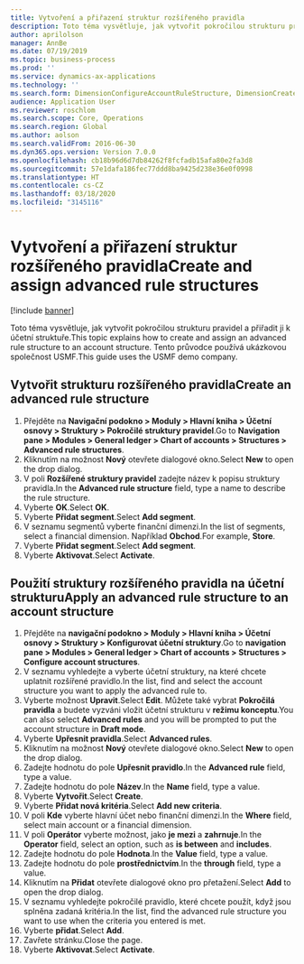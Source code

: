 ```yaml
---
title: Vytvoření a přiřazení struktur rozšířeného pravidla
description: Toto téma vysvětluje, jak vytvořit pokročilou strukturu pravidel a přiřadit ji k účetní struktuře.
author: aprilolson
manager: AnnBe
ms.date: 07/19/2019
ms.topic: business-process
ms.prod: ''
ms.service: dynamics-ax-applications
ms.technology: ''
ms.search.form: DimensionConfigureAccountRuleStructure, DimensionCreateAccountRuleStructure, DimensionHierarchyAddLevel, DimensionHierarchyConstraintActivate, DimensionConfigureAccountStructure, DimensionConfigureAccountRule, DimensionCreateAccountRule, DimensionSelectAccountRuleStructure
audience: Application User
ms.reviewer: roschlom
ms.search.scope: Core, Operations
ms.search.region: Global
ms.author: aolson
ms.search.validFrom: 2016-06-30
ms.dyn365.ops.version: Version 7.0.0
ms.openlocfilehash: cb18b96d6d7db84262f8fcfadb15afa80e2fa3d8
ms.sourcegitcommit: 57e1dafa186fec77ddd8ba9425d238e36e0f0998
ms.translationtype: HT
ms.contentlocale: cs-CZ
ms.lasthandoff: 03/18/2020
ms.locfileid: "3145116"
---
```

# <a name="create-and-assign-advanced-rule-structures"></a><span data-ttu-id="234ae-103">Vytvoření a přiřazení struktur rozšířeného pravidla</span><span class="sxs-lookup"><span data-stu-id="234ae-103">Create and assign advanced rule structures</span></span>

[!include [banner](../../includes/banner.md)]

<span data-ttu-id="234ae-104">Toto téma vysvětluje, jak vytvořit pokročilou strukturu pravidel a přiřadit ji k účetní struktuře.</span><span class="sxs-lookup"><span data-stu-id="234ae-104">This topic explains how to create and assign an advanced rule structure to an account structure.</span></span> <span data-ttu-id="234ae-105">Tento průvodce používá ukázkovou společnost USMF.</span><span class="sxs-lookup"><span data-stu-id="234ae-105">This guide uses the USMF demo company.</span></span>

## <a name="create-an-advanced-rule-structure"></a><span data-ttu-id="234ae-106">Vytvořit strukturu rozšířeného pravidla</span><span class="sxs-lookup"><span data-stu-id="234ae-106">Create an advanced rule structure</span></span>
1. <span data-ttu-id="234ae-107">Přejděte na **Navigační podokno > Moduly > Hlavní kniha > Účetní osnovy > Struktury > Pokročilé struktury pravidel**.</span><span class="sxs-lookup"><span data-stu-id="234ae-107">Go to **Navigation pane > Modules > General ledger > Chart of accounts > Structures > Advanced rule structures**.</span></span>
2. <span data-ttu-id="234ae-108">Kliknutím na možnost **Nový** otevřete dialogové okno.</span><span class="sxs-lookup"><span data-stu-id="234ae-108">Select **New** to open the drop dialog.</span></span>
3. <span data-ttu-id="234ae-109">V poli **Rozšířené struktury pravidel** zadejte název k popisu struktury pravidla.</span><span class="sxs-lookup"><span data-stu-id="234ae-109">In the **Advanced rule structure** field, type a name to describe the rule structure.</span></span>
4. <span data-ttu-id="234ae-110">Vyberte **OK**.</span><span class="sxs-lookup"><span data-stu-id="234ae-110">Select **OK**.</span></span>
5. <span data-ttu-id="234ae-111">Vyberte **Přidat segment**.</span><span class="sxs-lookup"><span data-stu-id="234ae-111">Select **Add segment**.</span></span>
6. <span data-ttu-id="234ae-112">V seznamu segmentů vyberte finanční dimenzi.</span><span class="sxs-lookup"><span data-stu-id="234ae-112">In the list of segments, select a financial dimension.</span></span> <span data-ttu-id="234ae-113">Například **Obchod**.</span><span class="sxs-lookup"><span data-stu-id="234ae-113">For example, **Store**.</span></span>  
7. <span data-ttu-id="234ae-114">Vyberte **Přidat segment**.</span><span class="sxs-lookup"><span data-stu-id="234ae-114">Select **Add segment**.</span></span>
8. <span data-ttu-id="234ae-115">Vyberte **Aktivovat**.</span><span class="sxs-lookup"><span data-stu-id="234ae-115">Select **Activate**.</span></span>

## <a name="apply-an-advanced-rule-structure-to-an-account-structure"></a><span data-ttu-id="234ae-116">Použití struktury rozšířeného pravidla na účetní strukturu</span><span class="sxs-lookup"><span data-stu-id="234ae-116">Apply an advanced rule structure to an account structure</span></span>
1. <span data-ttu-id="234ae-117">Přejděte na **navigační podokno > Moduly > Hlavní kniha > Účetní osnovy > Struktury > Konfigurovat účetní struktury**.</span><span class="sxs-lookup"><span data-stu-id="234ae-117">Go to **navigation pane > Modules > General ledger > Chart of accounts > Structures > Configure account structures**.</span></span>
2. <span data-ttu-id="234ae-118">V seznamu vyhledejte a vyberte účetní struktury, na které chcete uplatnit rozšířené pravidlo.</span><span class="sxs-lookup"><span data-stu-id="234ae-118">In the list, find and select the account structure you want to apply the advanced rule to.</span></span>
3. <span data-ttu-id="234ae-119">Vyberte možnost **Upravit**.</span><span class="sxs-lookup"><span data-stu-id="234ae-119">Select **Edit**.</span></span> <span data-ttu-id="234ae-120">Můžete také vybrat **Pokročilá pravidla** a budete vyzváni vložit účetní strukturu v **režimu konceptu**.</span><span class="sxs-lookup"><span data-stu-id="234ae-120">You can also select **Advanced rules** and you will be prompted to put the account structure in **Draft mode**.</span></span>  
4. <span data-ttu-id="234ae-121">Vyberte **Upřesnit pravidla**.</span><span class="sxs-lookup"><span data-stu-id="234ae-121">Select **Advanced rules**.</span></span>
5. <span data-ttu-id="234ae-122">Kliknutím na možnost **Nový** otevřete dialogové okno.</span><span class="sxs-lookup"><span data-stu-id="234ae-122">Select **New** to open the drop dialog.</span></span>
6. <span data-ttu-id="234ae-123">Zadejte hodnotu do pole **Upřesnit pravidlo**.</span><span class="sxs-lookup"><span data-stu-id="234ae-123">In the **Advanced rule** field, type a value.</span></span>
7. <span data-ttu-id="234ae-124">Zadejte hodnotu do pole **Název**.</span><span class="sxs-lookup"><span data-stu-id="234ae-124">In the **Name** field, type a value.</span></span>
8. <span data-ttu-id="234ae-125">Vyberte **Vytvořit**.</span><span class="sxs-lookup"><span data-stu-id="234ae-125">Select **Create**.</span></span>
9. <span data-ttu-id="234ae-126">Vyberte **Přidat nová kritéria**.</span><span class="sxs-lookup"><span data-stu-id="234ae-126">Select **Add new criteria**.</span></span>
10. <span data-ttu-id="234ae-127">V poli **Kde** vyberte hlavní účet nebo finanční dimenzi.</span><span class="sxs-lookup"><span data-stu-id="234ae-127">In the **Where** field, select main account or a financial dimension.</span></span>
11. <span data-ttu-id="234ae-128">V poli **Operátor** vyberte možnost, jako **je mezi** a **zahrnuje**.</span><span class="sxs-lookup"><span data-stu-id="234ae-128">In the **Operator** field, select an option, such as **is between** and **includes**.</span></span>
12. <span data-ttu-id="234ae-129">Zadejte hodnotu do pole **Hodnota**.</span><span class="sxs-lookup"><span data-stu-id="234ae-129">In the **Value** field, type a value.</span></span>
13. <span data-ttu-id="234ae-130">Zadejte hodnotu do pole **prostřednictvím**.</span><span class="sxs-lookup"><span data-stu-id="234ae-130">In the **through** field, type a value.</span></span>
14. <span data-ttu-id="234ae-131">Kliknutím na **Přidat** otevřete dialogové okno pro přetažení.</span><span class="sxs-lookup"><span data-stu-id="234ae-131">Select **Add** to open the drop dialog.</span></span>
15. <span data-ttu-id="234ae-132">V seznamu vyhledejte pokročilé pravidlo, které chcete použít, když jsou splněna zadaná kritéria.</span><span class="sxs-lookup"><span data-stu-id="234ae-132">In the list, find the advanced rule structure you want to use when the criteria you entered is met.</span></span>
16. <span data-ttu-id="234ae-133">Vyberte **přidat**.</span><span class="sxs-lookup"><span data-stu-id="234ae-133">Select **Add**.</span></span>
17. <span data-ttu-id="234ae-134">Zavřete stránku.</span><span class="sxs-lookup"><span data-stu-id="234ae-134">Close the page.</span></span>
18. <span data-ttu-id="234ae-135">Vyberte **Aktivovat**.</span><span class="sxs-lookup"><span data-stu-id="234ae-135">Select **Activate**.</span></span>

